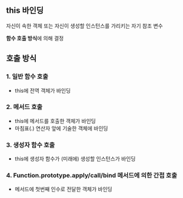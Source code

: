 ## this 바인딩

자신이 속한 객체 또는 자신이 생성할 인스턴스를 가리키는 자기 참조 변수

**함수 호출 방식**에 의해 결정

## 호출 방식

### 1. 일반 함수 호출

- this에 전역 객체가 바인딩

### 2. 메서드 호출

- this에 메서드를 호출한 객체가 바인딩
- 마침표(.) 연산자 앞에 기술한 객체에 바인딩

### 3. 생성자 함수 호출

- this에 생성자 함수가 (미래에) 생성할 인스턴스가 바인딩

### 4. Function.prototype.apply/call/bind 메서드에 의한 간접 호출

- 메서드에 첫번째 인수로 전달한 객체가 바인딩
